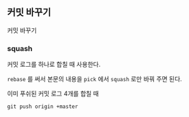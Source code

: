 ## 커밋 바꾸기

커밋 바꾸기

### squash
커밋 로그를 하나로 합칠 때 사용한다.

`rebase` 를 써서 본문의 내용을 `pick` 에서 `squash` 로만 바꿔 주면 된다.

이미 푸쉬된 커밋 로그 4개를 합칠 때
```git rebase -i origin/master~4 master
git push origin +master
```
